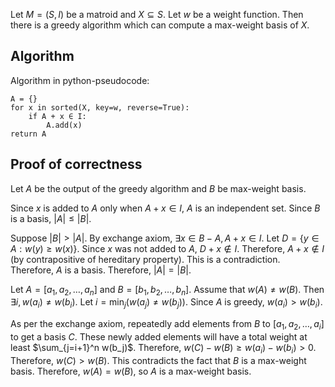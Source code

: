 Let $M = (S, I)$ be a matroid and $X \subseteq S$.
Let $w$ be a weight function.
Then there is a greedy algorithm which can compute
a max-weight basis of $X$.

## Algorithm

Algorithm in python-pseudocode:

    A = {}
    for x in sorted(X, key=w, reverse=True):
        if A + x ∈ I:
            A.add(x)
    return A

## Proof of correctness

Let $A$ be the output of the greedy algorithm
and $B$ be max-weight basis.

Since $x$ is added to $A$ only when $A+x \in I$, $A$ is an independent set.
Since $B$ is a basis, $|A| \le |B|$.

Suppose $|B| > |A|$. By exchange axiom, $\exists x \in B-A, A + x \in I$.
Let $D = \{ y \in A: w(y) \ge w(x) \}$.
Since $x$ was not added to $A$, $D + x \not\in I$.
Therefore, $A + x \not\in I$ (by contrapositive of hereditary property).
This is a contradiction. Therefore, $A$ is a basis.
Therefore, $|A| = |B|$.

Let $A = [a_1, a_2, \ldots, a_n]$ and $B = [b_1, b_2, \ldots, b_n]$.
Assume that $w(A) \neq w(B)$. Then $\exists i, w(a_i) \neq w(b_i)$.
Let $i = \min_j (w(a_j) \neq w(b_j))$.
Since $A$ is greedy, $w(a_i) > w(b_i)$.

As per the exchange axiom, repeatedly add elements from $B$ to $[a_1, a_2, \ldots, a_i]$ to get a basis $C$.
These newly added elements will have a total weight at least $\sum_{j=i+1}^n w(b_j)$.
Therefore, $w(C) - w(B) \ge w(a_i) - w(b_i) > 0$.
Therefore, $w(C) > w(B)$.
This contradicts the fact that $B$ is a max-weight basis.
Therefore, $w(A) = w(B)$, so $A$ is a max-weight basis.
